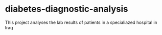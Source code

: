 # diabetes-diagnostic-analysis
This project analyses the lab results of patients in a specialiazed hospital in Iraq
